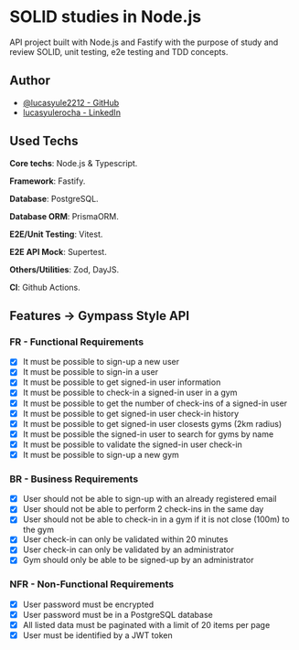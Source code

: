 # SOLID studies in Node.js
API project built with Node.js and Fastify with the purpose of study and review SOLID, unit testing, e2e testing and TDD concepts.

## Author

- [@lucasyule2212 - GitHub](https://www.github.com/lucasyule2212)
- [lucasyulerocha - LinkedIn](https://www.linkedin.com/in/lucasyulerocha/)

## Used Techs
**Core techs**: Node.js & Typescript.

**Framework**: Fastify.

**Database**: PostgreSQL.

**Database ORM**: PrismaORM.

**E2E/Unit Testing**: Vitest.

**E2E API Mock**: Supertest.

**Others/Utilities**: Zod, DayJS.

**CI**: Github Actions.


## Features -> Gympass Style API
### FR - Functional Requirements

- [x] It must be possible to sign-up a new user
- [x] It must be possible to sign-in a user
- [x] It must be possible to get signed-in user information
- [x] It must be possible to check-in a signed-in user in a gym
- [x] It must be possible to get the number of check-ins of a signed-in user
- [x] It must be possible to get signed-in user check-in history
- [x] It must be possible to get signed-in user closests gyms (2km radius)
- [x] It must be possible the signed-in user to search for gyms by name
- [x] It must be possible to validate the signed-in user check-in
- [x] It must be possible to sign-up a new gym

### BR - Business Requirements

- [x] User should not be able to sign-up with an already registered email
- [x] User should not be able to perform 2 check-ins in the same day
- [x] User should not be able to check-in in a gym if it is not close (100m) to the gym
- [x] User check-in can only be validated within 20 minutes
- [x] User check-in can only be validated by an administrator
- [x] Gym should only be able to be signed-up by an administrator

### NFR - Non-Functional Requirements
- [x] User password must be encrypted
- [x] User password must be in a PostgreSQL database
- [x] All listed data must be paginated with a limit of 20 items per page
- [x] User must be identified by a JWT token
